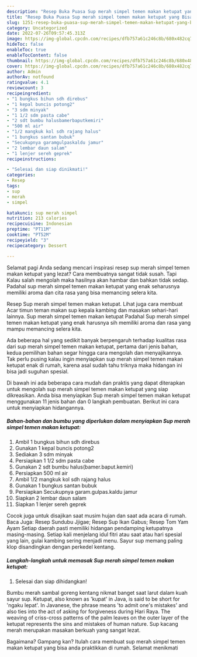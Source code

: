 ```yaml
---
description: "Resep Buka Puasa Sup merah simpel temen makan ketupat yang Bisa Manjain Lidah "
title: "Resep Buka Puasa Sup merah simpel temen makan ketupat yang Bisa Manjain Lidah "
slug: 1251-resep-buka-puasa-sup-merah-simpel-temen-makan-ketupat-yang-bisa-manjain-lidah
category: Uncategorized
date: 2022-07-26T09:57:45.313Z
image: https://img-global.cpcdn.com/recipes/dfb757a61c246c8b/680x482cq70/sup-merah-simpel-temen-makan-ketupat-foto-resep-utama.jpg
hideToc: false
enableToc: true
enableTocContent: false
thumbnail: https://img-global.cpcdn.com/recipes/dfb757a61c246c8b/680x482cq70/sup-merah-simpel-temen-makan-ketupat-foto-resep-utama.jpg
cover: https://img-global.cpcdn.com/recipes/dfb757a61c246c8b/680x482cq70/sup-merah-simpel-temen-makan-ketupat-foto-resep-utama.jpg
author: Admin
authorAv: notfound
ratingvalue: 4.1
reviewcount: 3
recipeingredient:
- "1 bungkus bihun sdh direbus"
- "1 kepal buncis potong2"
- "3 sdm minyak"
- "1 1/2 sdm pasta cabe"
- "2 sdt bumbu halusbamerbaputkemiri"
- "500 ml air"
- "1/2 mangkuk kol sdh rajang halus"
- "1 bungkus santan bubuk"
- "Secukupnya garamgulpaskaldu jamur"
- "2 lembar daun salam"
- "1 lenjer sereh geprek"
recipeinstructions:

- "Selesai dan siap dinikmati!"
categories:
- Resep
tags:
- sup
- merah
- simpel

katakunci: sup merah simpel 
nutrition: 213 calories
recipecuisine: Indonesian
preptime: "PT11M"
cooktime: "PT52M"
recipeyield: "3"
recipecategory: Dessert

---
```



Selamat pagi Anda sedang mencari inspirasi resep sup merah simpel temen makan ketupat yang lezat? Cara membuatnya sangat tidak susah. Tapi Kalau salah mengolah maka hasilnya akan hambar dan bahkan tidak sedap. Padahal sup merah simpel temen makan ketupat yang enak seharusnya memiliki aroma dan cita rasa yang bisa memancing selera kita.


Resep Sup merah simpel temen makan ketupat. Lihat juga cara membuat Acar timun teman makan sup kepala kambing dan masakan sehari-hari lainnya. Sup merah simpel temen makan ketupat Padahal Sup merah simpel temen makan ketupat yang enak harusnya sih memiliki aroma dan rasa yang mampu memancing selera kita.

Ada beberapa hal yang sedikit banyak berpengaruh terhadap kualitas rasa dari sup merah simpel temen makan ketupat, pertama dari jenis bahan, kedua pemilihan bahan segar hingga cara mengolah dan menyajikannya. Tak perlu pusing kalau ingin menyiapkan sup merah simpel temen makan ketupat enak di rumah, karena asal sudah tahu triknya maka hidangan ini bisa jadi suguhan spesial.


Di bawah ini ada beberapa cara mudah dan praktis yang dapat diterapkan untuk mengolah sup merah simpel temen makan ketupat yang siap dikreasikan. Anda bisa menyiapkan Sup merah simpel temen makan ketupat menggunakan 11 jenis bahan dan 0 langkah pembuatan. Berikut ini cara untuk menyiapkan hidangannya.

<!--inarticleads1-->

##### Bahan-bahan dan bumbu yang diperlukan dalam menyiapkan Sup merah simpel temen makan ketupat:

1. Ambil 1 bungkus bihun sdh direbus
1. Gunakan 1 kepal buncis potong2
1. Sediakan 3 sdm minyak
1. Persiapkan 1 1/2 sdm pasta cabe
1. Gunakan 2 sdt bumbu halus(bamer.baput.kemiri)
1. Persiapkan 500 ml air
1. Ambil 1/2 mangkuk kol sdh rajang halus
1. Gunakan 1 bungkus santan bubuk
1. Persiapkan Secukupnya garam.gulpas.kaldu jamur
1. Siapkan 2 lembar daun salam
1. Siapkan 1 lenjer sereh geprek


Cocok juga untuk disajikan saat musim hujan dan saat ada acara di rumah. Baca Juga: Resep Sundubu Jjigae; Resep Sup Ikan Gabus; Resep Tom Yam Ayam Setiap daerah pasti memiliki hidangan pendamping ketupatnya masing-masing. Setiap kali menjelang idul fitri atau saat atau hari spesial yang lain, gulai kambing sering menjadi menu. Sayur sup memang paling klop disandingkan dengan perkedel kentang. 

<!--inarticleads2-->

##### Langkah-langkah untuk memasak Sup merah simpel temen makan ketupat:


1. Selesai dan siap dihidangkan!

Bumbu merah sambal goreng kentang nikmat banget saat larut dalam kuah sayur sup. Ketupat, also known as &#39;kupat&#39; in Java, is said to be short for &#39;ngaku lepat&#39;. In Javanese, the phrase means &#39;to admit one&#39;s mistakes&#39; and also ties into the act of asking for forgiveness during Hari Raya. The weaving of criss-cross patterns of the palm leaves on the outer layer of the ketupat represents the sins and mistakes of human nature. Sup kacang merah merupakan masakan berkuah yang sangat lezat. 

Bagaimana? Gampang kan? Itulah cara membuat sup merah simpel temen makan ketupat yang bisa anda praktikkan di rumah. Selamat menikmati
